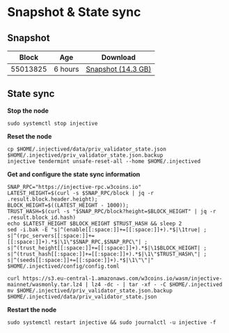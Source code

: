 # Snapshot & State sync

## Snapshot

|     Block   |     Age     |   Download  |
| ----------- | ----------- | ----------- |
|   55013825   |  6 hours | [Snapshot (14.3 GB)](https://s3.eu-central-1.amazonaws.com/w3coins.io/snapshots/injective-mainnet/injective_snapsot_latest.tar.lz4)  |

## State sync

**Stop the node**

```
sudo systemctl stop injective
```

**Reset the node**

```
cp $HOME/.injectived/data/priv_validator_state.json $HOME/.injectived/priv_validator_state.json.backup
injective tendermint unsafe-reset-all --home $HOME/.injectived
```

**Get and configure the state sync information**

```
SNAP_RPC="https://injective-rpc.w3coins.io"
LATEST_HEIGHT=$(curl -s $SNAP_RPC/block | jq -r .result.block.header.height);
BLOCK_HEIGHT=$((LATEST_HEIGHT - 1000));
TRUST_HASH=$(curl -s "$SNAP_RPC/block?height=$BLOCK_HEIGHT" | jq -r .result.block_id.hash) 
echo $LATEST_HEIGHT $BLOCK_HEIGHT $TRUST_HASH && sleep 2
sed -i.bak -E "s|^(enable[[:space:]]+=[[:space:]]+).*$|\1true| ;
s|^(rpc_servers[[:space:]]+=[[:space:]]+).*$|\1\"$SNAP_RPC,$SNAP_RPC\"| ;
s|^(trust_height[[:space:]]+=[[:space:]]+).*$|\1$BLOCK_HEIGHT| ;
s|^(trust_hash[[:space:]]+=[[:space:]]+).*$|\1\"$TRUST_HASH\"| ;
s|^(seeds[[:space:]]+=[[:space:]]+).*$|\1\"\"|" $HOME/.injectived/config/config.toml
```

```
curl https://s3.eu-central-1.amazonaws.com/w3coins.io/wasm/injective-mainnet/wasmonly.tar.lz4 | lz4 -dc - | tar -xf - -C $HOME/.injectived
mv $HOME/.injectived/priv_validator_state.json.backup $HOME/.injectived/data/priv_validator_state.json
```

**Restart the node**

```
sudo systemctl restart injective && sudo journalctl -u injective -f
```
